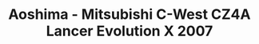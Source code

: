 ---
layout: product
title: "Aoshima - Mitsubishi C-West CZ4A Lancer Evolution X 2007"
price: "TBA" 
desc: "N/A"
img_path: "/assets/img/AO53201.webp"
brand: "N/A"
available: false
special_offer: false
new: false
soon: false
cat: "010000"
subcat: "013700"
subsubcat: "0N/A"
sifra: "AO53201"
popular: false
---